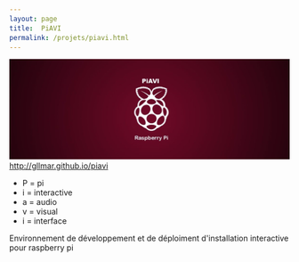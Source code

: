 ```yaml
---
layout: page
title:  PiAVI
permalink: /projets/piavi.html
---
```


![piavi](../../assets/img/img_piavi_01.jpg)
[http://gllmar.github.io/piavi
](http://gllmar.github.io/piavi)
* P = pi
* i = interactive
* a = audio
* v = visual
* i = interface




Environnement de développement et de déploiment d'installation interactive pour raspberry pi

